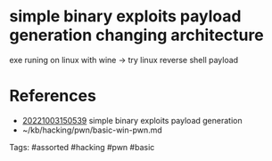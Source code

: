 # simple binary exploits payload generation changing architecture
exe runing on linux with wine -> try linux reverse shell payload

# References
- [20221003150539](/zet/20221003150539/README.md) simple binary exploits payload generation
- ~/kb/hacking/pwn/basic-win-pwn.md

Tags:
    #assorted #hacking #pwn #basic
